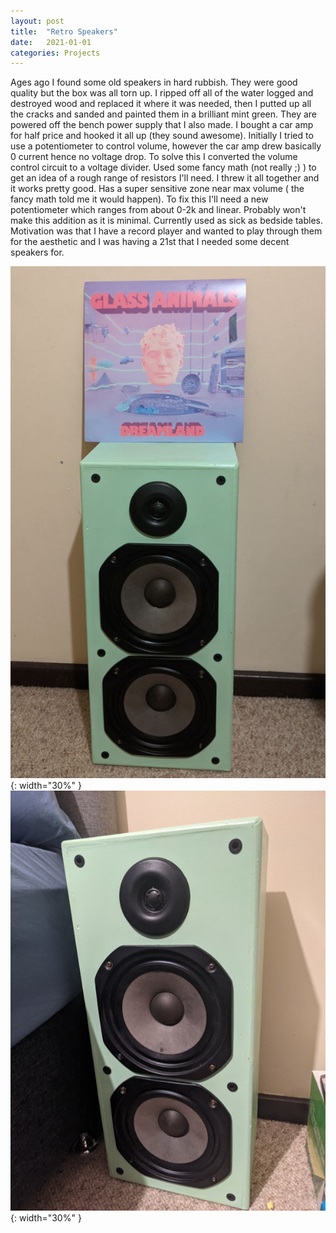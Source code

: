 ```yaml
---
layout: post
title:  "Retro Speakers"
date:   2021-01-01
categories: Projects
---
```



Ages ago I found some old speakers in hard rubbish. They were good quality but the box was all torn up. I ripped off all of the water logged and destroyed wood and replaced it where it was needed, then I putted up all the cracks and sanded and painted them in a brilliant mint green. They are powered off the bench power supply that I also made. I bought a car amp for half price and hooked it all up (they sound awesome). Initially I tried to use a potentiometer to control volume, however the car amp drew basically 0 current hence no voltage drop. To solve this I converted the volume control circuit to a voltage divider. Used some fancy math (not really ;) ) to get an idea of a rough range of resistors I'll need. I threw it all together and it works pretty good. Has a super sensitive zone near max volume ( the fancy math told me it would happen). To fix this I'll need a new potentiometer which ranges from about 0-2k and linear. Probably won't make this addition as it is minimal. Currently used as sick as bedside tables. Motivation was that I have a record player and wanted to play through them for the aesthetic and I was having a 21st that I needed some decent speakers for.

![Retro Speakers 1](/assets/retroSpeakers1.jpg){: width="30%" } 
![Retro Speakers 2](/assets/retroSpeakers2.jpg){: width="30%" } 
